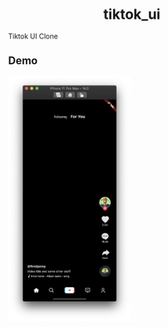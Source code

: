 <h1 align="center">tiktok_ui</h1>
<div>
    Tiktok UI Clone
</div>

## Demo

<div style="display:flex" align="center">
    <img src="images/1.png" alt="1" width="250">
</div>
